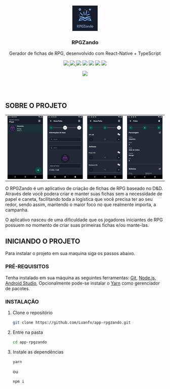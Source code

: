 
<p align="center">
  <a href="https://github.com/Luanfv/app-rpgzando">
    <img src="./src/assets/images/app/logo.png" alt="Logo - RPGZando" width="80" height="80">
  </a>

  <h3 align="center">RPGZando</h3>

  <p align="center">
    Gerador de fichas de RPG, desenvolvido com React-Native + TypeScript
  </p>
  
  <div align="center">
  <a href="https://www.linkedin.com/in/luanfv/">
    <img src="https://img.shields.io/badge/LinkedIn-0077B5?style=for-the-badge&logo=linkedin&logoColor=white" />
  </a>
  <a href="https://github.com/Luanfv">
    <img src="https://img.shields.io/badge/GitHub-100000?style=for-the-badge&logo=github&logoColor=white" />
  </a>
  <img src="https://img.shields.io/badge/Yarn-2C8EBB?style=for-the-badge&logo=yarn&logoColor=white"   />
  <img src="https://img.shields.io/badge/React_Native-20232A?style=for-the-badge&logo=react&logoColor=61DAFB"  />
  <img src="https://img.shields.io/badge/TypeScript-007ACC?style=for-the-badge&logo=typescript&logoColor=white"   />
  <img src="https://img.shields.io/badge/Android-3DDC84?style=for-the-badge&logo=android&logoColor=white"   />
  <img src="https://img.shields.io/badge/iOS-000000?style=for-the-badge&logo=ios&logoColor=white"   />
  
  </div>
</p>

<p align="center">
  <img src="./src/assets/images/app/preview.gif" />
</p>

<br />
<br />

<!-- ABOUT THE PROJECT -->
## SOBRE O PROJETO

<p align="center">
<table  style="border: none">
  <tr>
    <td>
      <img src="./src/assets/images/app/1.png" />
    </td>
    <td>
      <img src="./src/assets/images/app/2.png" />
    </td>
    <td>
      <img src="./src/assets/images/app/3.png" />
    </td>
    <td>
      <img src="./src/assets/images/app/4.png" />
    </td>
  </tr>
</table>
</p>

O RPGZando é um aplicativo de criação de fichas de RPG baseado no
D&D. Através dele você podera criar e manter suas fichas sem a
necessidade de papel e caneta, facilitando toda a logística que você
precisa ter ao seu redor, sendo assim, mantendo o maior foco no que
realmente importa, a campanha.


O aplicativo nasceu de uma dificuldade que os jogadores iniciantes
de RPG possuem no momento de criar suas primeiras fichas e/ou
mante-las.


<!-- Getting Started -->
## INICIANDO O PROJETO

Para instalar o projeto em sua maquina siga os passos abaixo.

### PRÉ-REQUISITOS

Tenha instalado em sua máquina as seguintes ferramentas:
[Git](https://git-scm.com), [Node.js](https://nodejs.org/en/), [Android Studio](https://developer.android.com/studio),
Opcionalmente pode-se instalar o [Yarn](https://yarnpkg.com/) como gerenciador de pacotes.

### INSTALAÇÃO

1. Clone o repositório
   ```sh
   git clone https://github.com/Luanfv/app-rpgzando.git
   ```
2. Entre na pasta
   ```sh
   cd app-rpgzando
   ```
3. Instale as dependências
   ```sh
   yarn
   ```
   ou
   ```sh
   npm i
   ```
